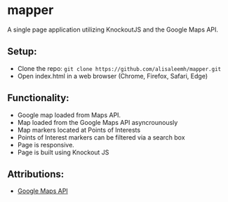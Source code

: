 # mapper
A single page application utilizing KnockoutJS and the Google Maps API.

## Setup:
* Clone the repo: `git clone https://github.com/alisaleemh/mapper.git`
* Open index.html in a web browser (Chrome, Firefox, Safari, Edge)


## Functionality:
* Google map loaded from Maps API.
* Map loaded from the Google Maps API asyncrounously
* Map markers located at Points of Interests
* Points of Interest markers can be filtered via a search box
* Page is responsive.
* Page is built using Knockout JS

## Attributions:
* [Google Maps API](https://developers.google.com/maps/)
